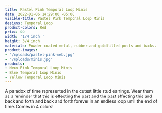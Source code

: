 ```yaml
---
title: Pastel Pink Temporal Loop Minis
date: 2022-01-06 14:29:00 -05:00
visible-title: Pastel Pink Temporal Loop Minis
designs: Temporal Loop
product-colors: Red
price: 50
width: '1/4 inch '
height: 3/4 inch
materials: Powder coated metal, rubber and goldfilled posts and backs.
product-images:
- "/uploads/pastel-pink-web.jpg"
- "/uploads/minis.jpg"
products:
- Neon Pink Temporal Loop Minis
- Blue Temporal Loop Minis
- Yellow Temporal Loop Minis
---
```


A paradox of time represented in the cutest little stud earrings. Wear them as a reminder that this is effecting the past and the past effecting this and back and forth and back and forth forever in an endless loop until the end of time. Comes in 4 colors!